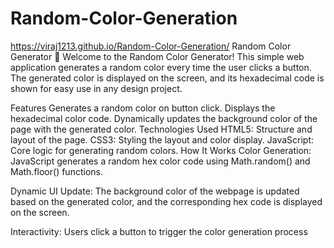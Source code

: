 # Random-Color-Generation
https://viraj1213.github.io/Random-Color-Generation/
Random Color Generator 🎨
Welcome to the Random Color Generator! This simple web application generates a random color every time the user clicks a button. The generated color is displayed on the screen, and its hexadecimal code is shown for easy use in any design project.

Features
Generates a random color on button click.
Displays the hexadecimal color code.
Dynamically updates the background color of the page with the generated color.
Technologies Used
HTML5: Structure and layout of the page.
CSS3: Styling the layout and color display.
JavaScript: Core logic for generating random colors.
How It Works
Color Generation:
JavaScript generates a random hex color code using Math.random() and Math.floor() functions.

Dynamic UI Update:
The background color of the webpage is updated based on the generated color, and the corresponding hex code is displayed on the screen.

Interactivity:
Users click a button to trigger the color generation process
